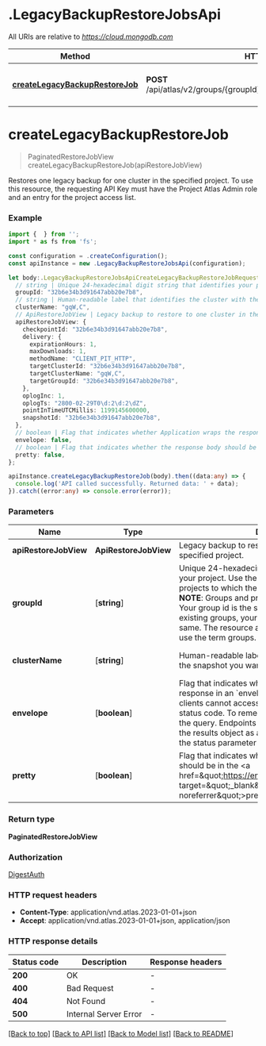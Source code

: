 # .LegacyBackupRestoreJobsApi

All URIs are relative to *https://cloud.mongodb.com*

Method | HTTP request | Description
------------- | ------------- | -------------
[**createLegacyBackupRestoreJob**](LegacyBackupRestoreJobsApi.md#createLegacyBackupRestoreJob) | **POST** /api/atlas/v2/groups/{groupId}/clusters/{clusterName}/restoreJobs | Create One Legacy Backup Restore Job


# **createLegacyBackupRestoreJob**
> PaginatedRestoreJobView createLegacyBackupRestoreJob(apiRestoreJobView)

Restores one legacy backup for one cluster in the specified project. To use this resource, the requesting API Key must have the Project Atlas Admin role and an entry for the project access list.

### Example


```typescript
import {  } from '';
import * as fs from 'fs';

const configuration = .createConfiguration();
const apiInstance = new .LegacyBackupRestoreJobsApi(configuration);

let body:.LegacyBackupRestoreJobsApiCreateLegacyBackupRestoreJobRequest = {
  // string | Unique 24-hexadecimal digit string that identifies your project. Use the [/groups](#tag/Projects/operation/listProjects) endpoint to retrieve all projects to which the authenticated user has access.  **NOTE**: Groups and projects are synonymous terms. Your group id is the same as your project id. For existing groups, your group/project id remains the same. The resource and corresponding endpoints use the term groups.
  groupId: "32b6e34b3d91647abb20e7b8",
  // string | Human-readable label that identifies the cluster with the snapshot you want to return.
  clusterName: "gqW,C",
  // ApiRestoreJobView | Legacy backup to restore to one cluster in the specified project.
  apiRestoreJobView: {
    checkpointId: "32b6e34b3d91647abb20e7b8",
    delivery: {
      expirationHours: 1,
      maxDownloads: 1,
      methodName: "CLIENT_PIT_HTTP",
      targetClusterId: "32b6e34b3d91647abb20e7b8",
      targetClusterName: "gqW,C",
      targetGroupId: "32b6e34b3d91647abb20e7b8",
    },
    oplogInc: 1,
    oplogTs: "2800-02-29T0\d:2\d:2\dZ",
    pointInTimeUTCMillis: 1199145600000,
    snapshotId: "32b6e34b3d91647abb20e7b8",
  },
  // boolean | Flag that indicates whether Application wraps the response in an `envelope` JSON object. Some API clients cannot access the HTTP response headers or status code. To remediate this, set envelope=true in the query. Endpoints that return a list of results use the results object as an envelope. Application adds the status parameter to the response body. (optional)
  envelope: false,
  // boolean | Flag that indicates whether the response body should be in the <a href=\"https://en.wikipedia.org/wiki/Prettyprint\" target=\"_blank\" rel=\"noopener noreferrer\">prettyprint</a> format. (optional)
  pretty: false,
};

apiInstance.createLegacyBackupRestoreJob(body).then((data:any) => {
  console.log('API called successfully. Returned data: ' + data);
}).catch((error:any) => console.error(error));
```


### Parameters

Name | Type | Description  | Notes
------------- | ------------- | ------------- | -------------
 **apiRestoreJobView** | **ApiRestoreJobView**| Legacy backup to restore to one cluster in the specified project. |
 **groupId** | [**string**] | Unique 24-hexadecimal digit string that identifies your project. Use the [/groups](#tag/Projects/operation/listProjects) endpoint to retrieve all projects to which the authenticated user has access.  **NOTE**: Groups and projects are synonymous terms. Your group id is the same as your project id. For existing groups, your group/project id remains the same. The resource and corresponding endpoints use the term groups. | defaults to undefined
 **clusterName** | [**string**] | Human-readable label that identifies the cluster with the snapshot you want to return. | defaults to undefined
 **envelope** | [**boolean**] | Flag that indicates whether Application wraps the response in an &#x60;envelope&#x60; JSON object. Some API clients cannot access the HTTP response headers or status code. To remediate this, set envelope&#x3D;true in the query. Endpoints that return a list of results use the results object as an envelope. Application adds the status parameter to the response body. | (optional) defaults to undefined
 **pretty** | [**boolean**] | Flag that indicates whether the response body should be in the &lt;a href&#x3D;\&quot;https://en.wikipedia.org/wiki/Prettyprint\&quot; target&#x3D;\&quot;_blank\&quot; rel&#x3D;\&quot;noopener noreferrer\&quot;&gt;prettyprint&lt;/a&gt; format. | (optional) defaults to undefined


### Return type

**PaginatedRestoreJobView**

### Authorization

[DigestAuth](README.md#DigestAuth)

### HTTP request headers

 - **Content-Type**: application/vnd.atlas.2023-01-01+json
 - **Accept**: application/vnd.atlas.2023-01-01+json, application/json


### HTTP response details
| Status code | Description | Response headers |
|-------------|-------------|------------------|
**200** | OK |  -  |
**400** | Bad Request |  -  |
**404** | Not Found |  -  |
**500** | Internal Server Error |  -  |

[[Back to top]](#) [[Back to API list]](README.md#documentation-for-api-endpoints) [[Back to Model list]](README.md#documentation-for-models) [[Back to README]](README.md)


